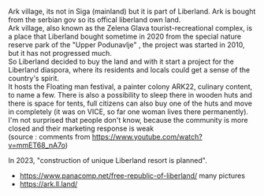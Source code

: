 
Ark village, its not in Siga (mainland) but it is part of Liberland. Ark is bought from the serbian gov so its offical liberland own land.  
Ark village, also known as the Zelena Glava tourist-recreational complex, is a place that Liberland bought sometime in 2020 from 
the special nature reserve park of the "Upper Podunavlje" , the project was started in 2010, but it has not progressed much.  
So Liberland decided to buy the land and with it start a project for the Liberland diaspora, where its residents and locals could get a sense of the country's spirit.  
It hosts the Floating man festival, a painter colony ARK22, culinary content, to name a few. 
There is also a possibility to sleep there in wooden huts and there is space for tents, 
full citizens can also buy one of the huts and move in completely (it was on VICE, so far one woman lives there permanently).  
I'm not surprised that people don't know, because the community is more closed and their marketing response is weak  
(source : comments from https://www.youtube.com/watch?v=mmET68_nA7o)

In 2023, "construction of unique Liberland resort is planned".
* https://www.panacomp.net/free-republic-of-liberland/ many pictures
* https://ark.ll.land/


